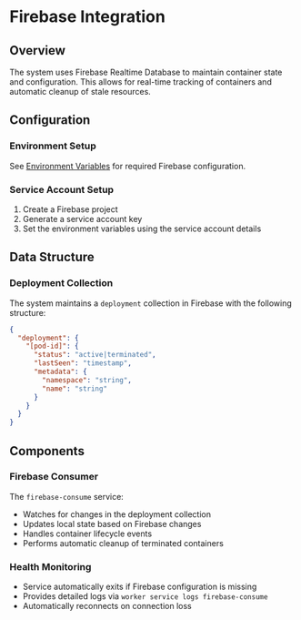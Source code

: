 # Firebase Integration

## Overview

The system uses Firebase Realtime Database to maintain container state and configuration. This allows for real-time tracking of containers and automatic cleanup of stale resources.

## Configuration

### Environment Setup

See [Environment Variables](environment.md#firebase-configuration) for required Firebase configuration.

### Service Account Setup

1. Create a Firebase project
2. Generate a service account key
3. Set the environment variables using the service account details

## Data Structure

### Deployment Collection

The system maintains a `deployment` collection in Firebase with the following structure:

```json
{
  "deployment": {
    "[pod-id]": {
      "status": "active|terminated",
      "lastSeen": "timestamp",
      "metadata": {
        "namespace": "string",
        "name": "string"
      }
    }
  }
}
```

## Components

### Firebase Consumer

The `firebase-consume` service:

- Watches for changes in the deployment collection
- Updates local state based on Firebase changes
- Handles container lifecycle events
- Performs automatic cleanup of terminated containers

### Health Monitoring

- Service automatically exits if Firebase configuration is missing
- Provides detailed logs via `worker service logs firebase-consume`
- Automatically reconnects on connection loss
